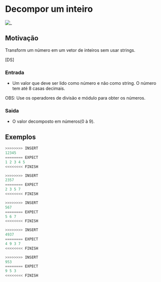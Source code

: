 # Decompor um inteiro

![_](cover.jpg)

## Motivação

Transform um número em um vetor de inteiros sem usar strings.

\[DS\]  

### Entrada

- Um valor que deve ser lido como número e não como string. O número tem até 8 casas decimais.

OBS: Use os operadores de divisão e módulo para obter os números.  

### Saida

- O valor decomposto em números(0 à 9).
  
## Exemplos

``` py
>>>>>>>> INSERT
12345
======== EXPECT
1 2 3 4 5
<<<<<<<< FINISH
```

```py
>>>>>>>> INSERT
2357
======== EXPECT
2 3 5 7
<<<<<<<< FINISH
```

```py
>>>>>>>> INSERT
567
======== EXPECT
5 6 7
<<<<<<<< FINISH
```

```py
>>>>>>>> INSERT
4937
======== EXPECT
4 9 3 7
<<<<<<<< FINISH
```

```py
>>>>>>>> INSERT
953
======== EXPECT
9 5 3
<<<<<<<< FINISH
```
